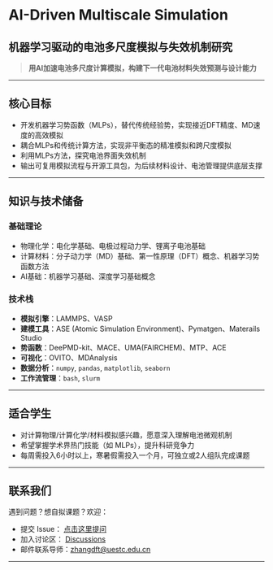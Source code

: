 #  AI-Driven Multiscale Simulation
## 机器学习驱动的电池多尺度模拟与失效机制研究

> **用AI加速电池多尺度计算模拟，构建下一代电池材料失效预测与设计能力**

---

##  核心目标

- 开发机器学习势函数（MLPs），替代传统经验势，实现接近DFT精度、MD速度的高效模拟
- 耦合MLPs和传统计算方法，实现非平衡态的精准模拟和跨尺度模拟
- 利用MLPs方法，探究电池界面失效机制
- 输出可复用模拟流程与开源工具包，为后续材料设计、电池管理提供底层支撑

---

##  知识与技术储备

###  基础理论

- 物理化学：电化学基础、电极过程动力学、锂离子电池基础
- 计算材料：分子动力学（MD）基础、第一性原理（DFT）概念、机器学习势函数方法
- AI基础：机器学习基础、深度学习基础概念

###  技术栈

- **模拟引擎**：LAMMPS、VASP
- **建模工具**：ASE (Atomic Simulation Environment)、Pymatgen、Materails Studio
- **势函数**：DeePMD-kit、MACE、UMA(FAIRCHEM)、MTP、ACE
- **可视化**：OVITO、MDAnalysis
- **数据分析**：`numpy`, `pandas`, `matplotlib`, `seaborn`
- **工作流管理**：`bash`, `slurm`

---

##  适合学生

- 对计算物理/计算化学/材料模拟感兴趣，愿意深入理解电池微观机制
- 希望掌握学术界热门技能（如 MLPs），提升科研竞争力
- 每周需投入6小时以上，寒暑假需投入一个月，可独立或2人组队完成课题

---

##  联系我们

遇到问题？想自拟课题？欢迎：

- 提交 Issue： [点击这里提问](https://github.com/zhangdft/Undergrad-AI4Battery-Projects/issues)
- 加入讨论区： [Discussions](https://github.com/zhangdft/Undergrad-AI4Battery-Projects/discussions)
- 邮件联系导师：zhangdft@uestc.edu.cn

---
